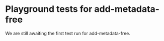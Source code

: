 # Playground tests for add-metadata-free
We are still awaiting the first test run for add-metadata-free.
